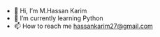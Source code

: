 - 👋 Hi, I’m M.Hassan Karim
- 🌱 I’m currently learning Python
- 📫 How to reach me hassankarim27@gmail.com

<!---
HassanMir27/HassanMir27 is a ✨ special ✨ repository because its `README.md` (this file) appears on your GitHub profile.
You can click the Preview link to take a look at your changes.
--->
